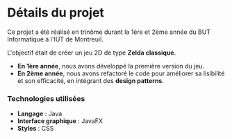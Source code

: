 # Détails du projet

Ce projet a été réalisé en trinôme durant la 1ère et 2ème année du BUT Informatique à l'IUT de Montreuil.

L'objectif était de créer un jeu 2D de type **Zelda classique**.

- **En 1ère année**, nous avons développé la première version du jeu.
- **En 2ème année**, nous avons refactoré le code pour améliorer sa lisibilité et son efficacité, en intégrant des **design patterns**.

### Technologies utilisées
- **Langage** : Java
- **Interface graphique** : JavaFX
- **Styles** : CSS
